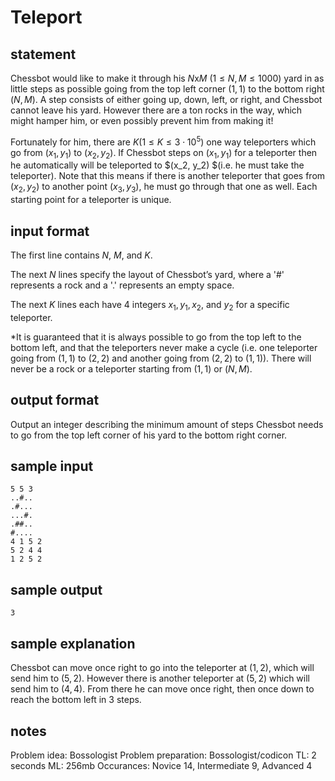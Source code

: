 # Teleport

## statement
Chessbot would like to make it through his $N$x$M$ $(1 \leq N, M \leq 1000)$ yard in as little steps as possible going from the top left corner $(1, 1)$ to the bottom right $(N, M)$. A step consists of either going up, down, left, or right, and Chessbot cannot leave his yard. However there are a ton rocks in the way, which might hamper him, or even possibly prevent him from making it! 

Fortunately for him, there are $K (1 \leq K \leq 3 \cdot 10^5)$ one way teleporters which go from $(x_1, y_1)$ to $(x_2, y_2)$. If Chessbot steps on $(x_1, y_1)$ for a teleporter then he automatically will be teleported to $(x_2, y_2) $(i.e. he must take the teleporter). Note that this means if there is another teleporter that goes from $(x_2, y_2)$ to another point $(x_3, y_3)$, he must go through that one as well. Each starting point for a teleporter is unique.

## input format
The first line contains $N$, $M$, and $K$.

The next $N$ lines specify the layout of Chessbot’s yard, where a '#' represents a rock and a '.' represents an empty space.

The next $K$ lines each have 4 integers $x_1, y_1, x_2,$ and $y_2$ for a specific teleporter.

\*It is guaranteed that it is always possible to go from the top left to the bottom left, and that the teleporters never make a cycle (i.e. one teleporter going from $(1, 1)$ to $(2, 2)$ and another going from $(2, 2)$ to $(1, 1)$). There will never be a rock or a teleporter starting from $(1, 1)$ or $(N, M)$.

## output format
Output an integer describing the minimum amount of steps Chessbot needs to go from the top left corner of his yard to the bottom right corner.

## sample input
```
5 5 3
..#..
.#...
...#.
.##..
#....
4 1 5 2
5 2 4 4
1 2 5 2
```

## sample output
```
3
```

## sample explanation
Chessbot can move once right to go into the teleporter at $(1, 2)$, which will send him to $(5, 2)$. However there is another teleporter at $(5, 2)$ which will send him to $(4, 4)$. From there he can move once right, then once down to reach the bottom left in 3 steps.

## notes
Problem idea: Bossologist
Problem preparation: Bossologist/codicon
TL: 2 seconds
ML: 256mb
Occurances: Novice 14, Intermediate 9, Advanced 4
